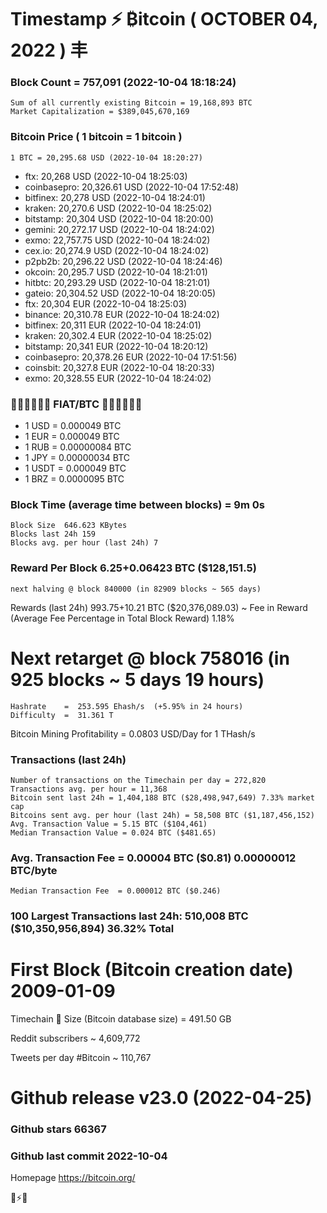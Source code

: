 # Timestamp ⚡ ₿itcoin ( OCTOBER 04, 2022 ) 丰

### Block Count	= 757,091 (2022-10-04 18:18:24)
    Sum of all currently existing Bitcoin = 19,168,893 BTC
    Market Capitalization = $389,045,670,169
### Bitcoin Price ( 1 bitcoin = 1 bitcoin )
	1 BTC = 20,295.68 USD (2022-10-04 18:20:27)
- ftx: 20,268 USD (2022-10-04 18:25:03)
- coinbasepro: 20,326.61 USD (2022-10-04 17:52:48)
- bitfinex: 20,278 USD (2022-10-04 18:24:01)
- kraken: 20,270.6 USD (2022-10-04 18:25:02)
- bitstamp: 20,304 USD (2022-10-04 18:20:00)
- gemini: 20,272.17 USD (2022-10-04 18:24:02)
- exmo: 22,757.75 USD (2022-10-04 18:24:02)
- cex.io: 20,274.9 USD (2022-10-04 18:24:02)
- p2pb2b: 20,296.22 USD (2022-10-04 18:24:46)
- okcoin: 20,295.7 USD (2022-10-04 18:21:01)
- hitbtc: 20,293.29 USD (2022-10-04 18:21:01)
- gateio: 20,304.52 USD (2022-10-04 18:20:05)
- ftx: 20,304 EUR (2022-10-04 18:25:03)
- binance: 20,310.78 EUR (2022-10-04 18:24:02)
- bitfinex: 20,311 EUR (2022-10-04 18:24:01)
- kraken: 20,302.4 EUR (2022-10-04 18:25:02)
- bitstamp: 20,341 EUR (2022-10-04 18:20:12)
- coinbasepro: 20,378.26 EUR (2022-10-04 17:51:56)
- coinsbit: 20,327.8 EUR (2022-10-04 18:20:33)
- exmo: 20,328.55 EUR (2022-10-04 18:24:02)
### 💱💶💵💷💴💱 FIAT/BTC 💱💴💷💵💶💱
- 1 USD = 0.000049 BTC
- 1 EUR = 0.000049 BTC
- 1 RUB = 0.00000084 BTC
- 1 JPY = 0.00000034 BTC
- 1 USDT = 0.000049 BTC
- 1 BRZ = 0.0000095 BTC
### Block Time (average time between blocks)	= 9m 0s
    Block Size	646.623 KBytes
    Blocks last 24h	159
    Blocks avg. per hour (last 24h)	7
### Reward Per Block	6.25+0.06423 BTC ($128,151.5) 
    next halving @ block 840000 (in 82909 blocks ~ 565 days)
Rewards (last 24h)	993.75+10.21 BTC ($20,376,089.03) ~ Fee in Reward (Average Fee Percentage in Total Block Reward)	1.18%
# Next retarget @ block 758016 (in 925 blocks ~ 5 days 19 hours)
    Hashrate    =  253.595 Ehash/s  (+5.95% in 24 hours)
    Difficulty  =  31.361 T
Bitcoin Mining Profitability	= 0.0803 USD/Day for 1 THash/s
### Transactions (last 24h)
    Number of transactions on the Timechain per day = 272,820
    Transactions avg. per hour = 11,368
    Bitcoin sent last 24h = 1,404,188 BTC ($28,498,947,649) 7.33% market cap
    Bitcoins sent avg. per hour (last 24h) = 58,508 BTC ($1,187,456,152)
    Avg. Transaction Value = 5.15 BTC ($104,461)
    Median Transaction Value = 0.024 BTC ($481.65)
### Avg. Transaction Fee	= 0.00004 BTC ($0.81) 0.00000012 BTC/byte
    Median Transaction Fee	= 0.000012 BTC ($0.246)
    
### 100 Largest Transactions	last 24h: 510,008 BTC ($10,350,956,894) 36.32% Total
# First Block (Bitcoin creation date)	2009-01-09
Timechain 🪩 Size (Bitcoin database size)	= 491.50 GB

Reddit subscribers	~ 4,609,772

Tweets per day #Bitcoin	~ 110,767
# Github release	v23.0 (2022-04-25)
### Github stars	66367
### Github last commit	2022-10-04

Homepage	https://bitcoin.org/

💙⚡💜
